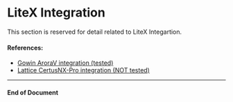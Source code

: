 # LiteX Integration

This section is reserved for detail related to LiteX Integartion.

#### References:
- [Gowin AroraV integration (tested)](https://github.com/enjoy-digital/litepcie/blob/master/litepcie/phy/gw5apciephy.py)
- [Lattice CertusNX-Pro integration (NOT tested)](https://github.com/enjoy-digital/litepcie/blob/master/litepcie/phy/lfcpnxpciephy.py)

--------------------
#### End of Document
